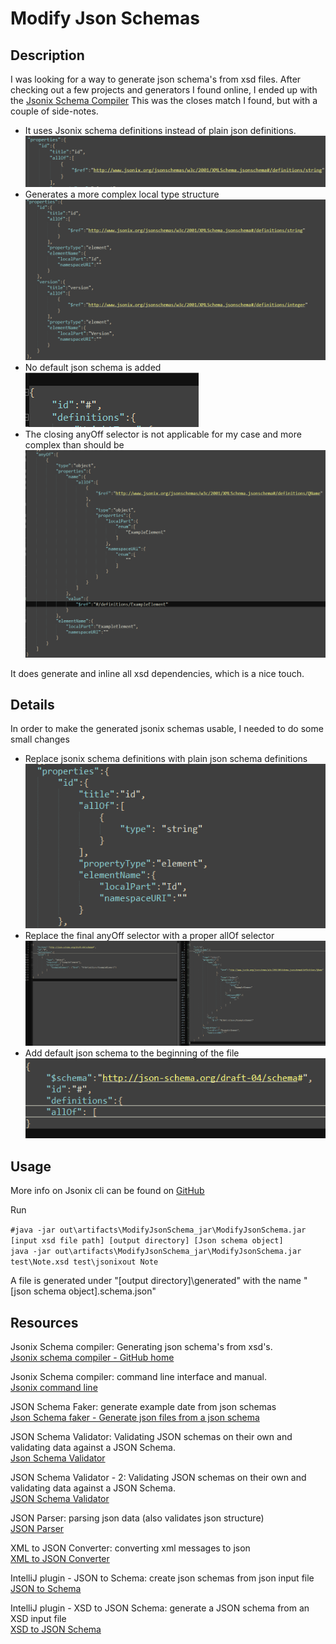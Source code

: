 # Modify Json Schemas

## Description
I was looking for a way to generate json schema's from xsd files. After checking out a few projects and generators 
I found online, I ended up with the [Jsonix Schema Compiler](https://github.com/highsource/jsonix-schema-compiler)
This was the closes match I found, but with a couple  of side-notes.

 - It uses Jsonix schema definitions instead of plain json definitions. <br />
![img.png](img.png)
 - Generates a more complex local type structure<br />
![img_1.png](img_1.png)
 - No default json schema is added <br />
![img_2.png](img_2.png)
 - The closing anyOff selector is not applicable for my case and more complex than should be<br />
![img_3.png](img_3.png)

It does generate and inline all xsd dependencies, which is a nice touch.<br />

## Details
In order to make the generated jsonix schemas usable, I needed to do some small changes
 - Replace jsonix schema definitions with plain json schema definitions<br />
![img_6.png](img_6.png)
 - Replace the final anyOff selector with a proper allOf selector<br />
![img_5.png](img_5.png)
 - Add default json schema to the beginning of the file<br />
![img_7.png](img_7.png)

## Usage
More info on Jsonix cli can be found on [GitHub](https://github.com/highsource/jsonix-schema-compiler/wiki/Command-Line-Usage)

Run

`#java -jar out\artifacts\ModifyJsonSchema_jar\ModifyJsonSchema.jar [input xsd file path] [output directory] [Json schema object]`<br />
`java -jar out\artifacts\ModifyJsonSchema_jar\ModifyJsonSchema.jar test\Note.xsd test\jsonixout Note` 

A file is generated under "[output directory]\generated\" with the name "[json schema object].schema.json"

## Resources 
Jsonix Schema compiler: Generating json schema's from xsd's.<br />
[Jsonix schema compiler - GitHub home](https://github.com/highsource/jsonix-schema-compiler)

Jsonix Schema compiler: command line interface and manual. <br />
[Jsonix command line](https://github.com/highsource/jsonix-schema-compiler/wiki/Command-Line-Usage)

JSON Schema Faker: generate example date from json schemas <br />
[Json Schema faker - Generate json files from a json schema](https://json-schema-faker.js.org/)

JSON Schema Validator: Validating JSON schemas on their own and validating data against a JSON Schema. <br />
[Json Schema Validator](https://www.jsonschemavalidator.net/)

JSON Schema Validator - 2: Validating JSON schemas on their own and validating data against a JSON Schema. <br />
[JSON Schema Validator](https://json-schema-validator.herokuapp.com/)

JSON Parser: parsing json data (also validates json structure) <br />
[JSON Parser](https://codebeautify.org/json-parser-online)

XML to JSON Converter: converting xml messages to json <br />
[XML to JSON Converter](https://codebeautify.org/xmltojson)

IntelliJ plugin - JSON to Schema: create json schemas from json input file <br />
[JSON to Schema](https://plugins.jetbrains.com/plugin/17611-json-to-schema)

IntelliJ plugin - XSD to JSON Schema: generate a JSON schema from an XSD input file <br />
[XSD to JSON Schema](https://plugins.jetbrains.com/plugin/19024-xsd-to-json-schema)